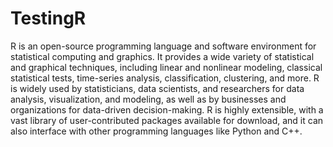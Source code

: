# TestingR

R is an open-source programming language and software environment for statistical computing and graphics. It provides a wide variety of statistical and graphical techniques, including linear and nonlinear modeling, classical statistical tests, time-series analysis, classification, clustering, and more. R is widely used by statisticians, data scientists, and researchers for data analysis, visualization, and modeling, as well as by businesses and organizations for data-driven decision-making. R is highly extensible, with a vast library of user-contributed packages available for download, and it can also interface with other programming languages like Python and C++.
